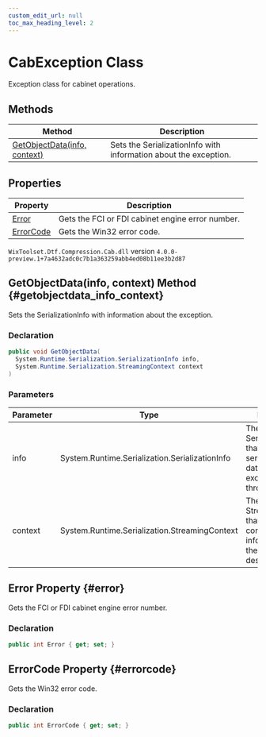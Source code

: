```yaml
---
custom_edit_url: null
toc_max_heading_level: 2
---
```

# CabException Class
Exception class for cabinet operations.
## Methods
| Method | Description |
| ------ | ----------- |
| [GetObjectData(info, context)](#getobjectdata_info_context) | Sets the SerializationInfo with information about the exception. |
## Properties
| Property | Description |
| ------ | ----------- |
| [Error](#error) | Gets the FCI or FDI cabinet engine error number. |
| [ErrorCode](#errorcode) | Gets the Win32 error code. |
`WixToolset.Dtf.Compression.Cab.dll` version `4.0.0-preview.1+7a4632adc0c7b1a363259abb4ed08b11ee3b2d87`
## GetObjectData(info, context) Method {#getobjectdata_info_context}
Sets the SerializationInfo with information about the exception.
### Declaration
```cs
public void GetObjectData(
  System.Runtime.Serialization.SerializationInfo info,
  System.Runtime.Serialization.StreamingContext context
)
```
### Parameters
| Parameter | Type | Description |
| --------- | ---- | ----------- |
| info | System.Runtime.Serialization.SerializationInfo | The SerializationInfo that holds the serialized object data about the exception being thrown. |
| context | System.Runtime.Serialization.StreamingContext | The StreamingContext that contains contextual information about the source or destination. |
## Error Property {#error}
Gets the FCI or FDI cabinet engine error number.
### Declaration
```cs
public int Error { get; set; } 
```
## ErrorCode Property {#errorcode}
Gets the Win32 error code.
### Declaration
```cs
public int ErrorCode { get; set; } 
```
